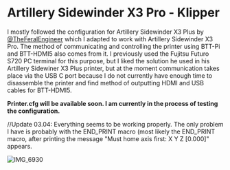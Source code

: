 # Artillery Sidewinder X3 Pro - Klipper

I mostly followed the configuration for Artillery Sidewinder X3 Plus by [@TheFeralEngineer](https://github.com/TheFeralEngineer) which I adapted to work with Artillery Sidewinder X3 Pro. The method of communicating and controlling the printer using BTT-Pi and BTT-HDMI5 also comes from it. I previously used the Fujitsu Futuro S720 PC terminal for this purpose, but I liked the solution he used in his Artillery Sidewiner X3 Plus printer, but at the moment communication takes place via the USB C port because I do not currently have enough time to disassemble the printer and find method of outputting HDMI and USB cables for BTT-HDMI5.

**Printer.cfg will be available soon.
I am currently in the process of testing the configuration.**

//Update 03.04: Everything seems to be working properly. The only problem I have is probably with the END_PRINT macro (most likely the END_PRINT macro, after printing the message "Must home axis first: X Y Z [0.000]" appears.

![IMG_6930](https://github.com/F1CU/Artillery_Sidewinder_X3_Pro-Klipper/assets/89723841/c7ae8167-c7ff-468a-a614-d0e2e42b2967)










